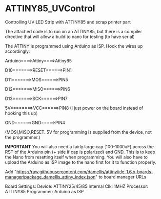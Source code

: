 # ATTINY85_UVControl
Controlling UV LED Strip with ATTINY85 and scrap printer part

The attached code is to run on an ATTINY85, but there is a compiler directive that will allow a build to nano for testing (to have serial)

The ATTINY is programmed using Arduino as ISP.  Hook the wires up accordingly:

Arduino====>Attiny====>Attiny85

D10=======>RESET======>PIN1

D11=======>MOS======>PIN5

D12=======>MISO======>PIN6

D13=======>SCK======>PIN7

5V========>VCC======>PIN8 (I just power on the board instead of hooking this up)

GND======>GND=====>PIN4

(MOSI,MISO,RESET. 5V for programming is supplied from the device, not the programmer.)

**IMPORTANT**
You will also need a fairly large cap (100-1000uF) across the RST of the Arduino pin (+ side if cap is polarized) and GND.  This is to keep the Nano from resetting itself when programming.  You will also have to upload the Arduino as ISP image to the nano first for it to function properly.

Add "https://raw.githubusercontent.com/damellis/attiny/ide-1.6.x-boards-manager/package_damellis_attiny_index.json" to board manager URLs

Board Settings:
Device: ATTINY25/45/85
Internal Clk: 1MHZ
Processor: ATTINY85
Programmer: Arduino as ISP
